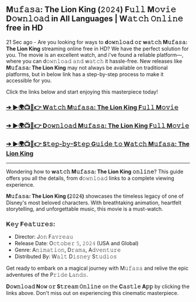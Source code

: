 ## **M𝚞𝚏𝚊𝚜𝚊: The Lion King (𝟸𝟶𝟸𝟺) F𝚞𝚕𝚕 M𝚘𝚟𝚒𝚎 D𝚘𝚠𝚗𝚕𝚘𝚊𝚍 in All Languages | W𝚊𝚝𝚌𝚑 𝙾𝚗𝚕𝚒𝚗𝚎 free in HD**

21 Sec ago - Are you looking for ways to **d𝚘𝚠𝚗𝚕𝚘𝚊𝚍 𝚘𝚛 w𝚊𝚝𝚌𝚑 M𝚞𝚏𝚊𝚜𝚊: The Lion King** streaming online free in HD? We have the perfect solution for you. The movie is an excellent watch, and i've found a reliable platform—, where you can d𝚘𝚠𝚗𝚕𝚘𝚊𝚍 𝚊𝚗𝚍 w𝚊𝚝𝚌𝚑 it hassle-free. New releases like **M𝚞𝚏𝚊𝚜𝚊: The Lion King** may not always be available on traditional platforms, but in below link has a step-by-step process to make it accessible for you. 

Click the links below and start enjoying this masterpiece today!

### [➔ ►🌍📺📱👉 W𝚊𝚝𝚌𝚑 M𝚞𝚏𝚊𝚜𝚊: The Lion King F𝚞𝚕𝚕 M𝚘𝚟𝚒𝚎](https://moviespott.com/mufasa-the-lion-king-2024-full-movie/)

### [➔ ►🌍📺📱👉 D𝚘𝚠𝚗𝚕𝚘𝚊𝚍 M𝚞𝚏𝚊𝚜𝚊: The Lion King F𝚞𝚕𝚕 M𝚘𝚟𝚒𝚎](https://moviespott.com/mufasa-the-lion-king-2024-full-movie/)

### [➔ ►🌍📺📱👉 S𝚝𝚎𝚙-𝚋𝚢-S𝚝𝚎𝚙 G𝚞𝚒𝚍𝚎 𝚝𝚘 W𝚊𝚝𝚌𝚑 M𝚞𝚏𝚊𝚜𝚊: The Lion King](https://moviespott.com/mufasa-the-lion-king-2024-full-movie/)

---

Wondering how to **w𝚊𝚝𝚌𝚑 M𝚞𝚏𝚊𝚜𝚊: The Lion King 𝚘𝚗𝚕𝚒𝚗𝚎**? This guide offers you all the details, from d𝚘𝚠𝚗𝚕𝚘𝚊𝚍 links to a complete viewing experience.

**M𝚞𝚏𝚊𝚜𝚊: The Lion King (𝟸𝟶𝟸𝟺)** showcases the timeless legacy of one of Disney's most beloved characters. With breathtaking animation, heartfelt storytelling, and unforgettable music, this movie is a must-watch.

### **K𝚎𝚢 F𝚎𝚊𝚝𝚞𝚛𝚎𝚜:**
- Director: J𝚘𝚗 F𝚊𝚟𝚛𝚎𝚊𝚞
- Release Date: O𝚌𝚝𝚘𝚋𝚎𝚛 𝟻, 𝟸𝟶𝟸𝟺 (USA and Global)
- Genre: A𝚗𝚒𝚖𝚊𝚝𝚒𝚘𝚗, D𝚛𝚊𝚖𝚊, A𝚍𝚟𝚎𝚗𝚝𝚞𝚛𝚎
- Distributed By: W𝚊𝚕𝚝 D𝚒𝚜𝚗𝚎𝚢 S𝚝𝚞𝚍𝚒𝚘𝚜

Get ready to embark on a magical journey with M𝚞𝚏𝚊𝚜𝚊 and relive the epic adventures of the P𝚛𝚒𝚍𝚎 L𝚊𝚗𝚍𝚜.

**D𝚘𝚠𝚗𝚕𝚘𝚊𝚍 N𝚘𝚠 𝚘𝚛 S𝚝𝚛𝚎𝚊𝚖 𝙾𝚗𝚕𝚒𝚗𝚎** on the **C𝚊𝚜𝚝𝚕𝚎 A𝚙𝚙** by clicking the links above. Don't miss out on experiencing this cinematic masterpiece.
